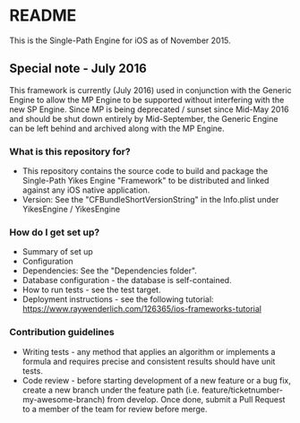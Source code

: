 # README #

This is the Single-Path Engine for iOS as of November 2015.

## Special note - July 2016

This framework is currently (July 2016) used in conjunction with the Generic Engine to allow the MP Engine to be supported without interfering with the new SP Engine. Since MP is being deprecated / sunset since Mid-May 2016 and should be shut down entirely by Mid-September, the Generic Engine can be left behind and archived along with the MP Engine.

### What is this repository for? ###

* This repository contains the source code to build and package the Single-Path Yikes Engine "Framework" to be distributed and linked against any iOS native application.
* Version: See the "CFBundleShortVersionString" in the Info.plist under YikesEngine / YikesEngine

### How do I get set up? ###

* Summary of set up
* Configuration
* Dependencies: See the "Dependencies folder".
* Database configuration - the database is self-contained.
* How to run tests - see the test target.
* Deployment instructions - see the following tutorial: https://www.raywenderlich.com/126365/ios-frameworks-tutorial

### Contribution guidelines ###

* Writing tests - any method that applies an algorithm or implements a formula and requires precise and consistent results should have unit tests.
* Code review - before starting development of a new feature or a bug fix, create a new branch under the feature path (i.e. feature/ticketnumber-my-awesome-branch) from develop. Once done, submit a Pull Request to a member of the team for review before merge.
